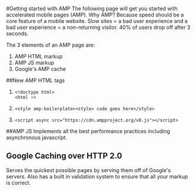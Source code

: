 #Getting started with AMP
The following page will get you started with accelerated mobile pages (AMP). Why AMP? Because speed should be a core feature of a mobile website. Slow sites = a bad user experience and a bad user experience = a non-returning visitor. 40% of users drop off after 3 seconds.

The 3 elements of an AMP page are:
1. AMP HTML markup
2. AMP JS markup
3. Google's AMP cache

##New AMP HTML tags
1. 	```
	<!doctype html>
   	<html ⚡>
   	```
2. 	```
	<style amp-boilerplate><style> code goes here</style>
	```
3. 	```
	<script async src="https://cdn.ampproject.org/v0.js"></script>
	```

##AMP JS
Implements all the best performance practices including asynchronous javascript.


## Google Caching over HTTP 2.0
Serves the quickest possible pages by serving them off of Google's servers. Also has a built in validation system to ensure that all your markup is correct.




